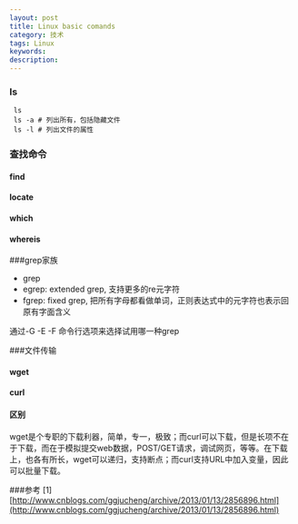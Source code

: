 ```yaml
---
layout: post
title: Linux basic comands
category: 技术
tags: Linux
keywords: 
description: 
---
```

### ls

```
 ls
 ls -a # 列出所有，包括隐藏文件
 ls -l # 列出文件的属性
```

### 查找命令

#### find

#### locate

#### which

#### whereis



###grep家族

- grep
- egrep: extended grep, 支持更多的re元字符
- fgrep: fixed grep, 把所有字母都看做单词，正则表达式中的元字符也表示回原有字面含义

通过-G -E -F 命令行选项来选择试用哪一种grep


###文件传输

#### wget

#### curl

#### 区别

wget是个专职的下载利器，简单，专一，极致；而curl可以下载，但是长项不在于下载，而在于模拟提交web数据，POST/GET请求，调试网页，等等。在下载上，也各有所长，wget可以递归，支持断点；而curl支持URL中加入变量，因此可以批量下载。





###参考
[1] [http://www.cnblogs.com/ggjucheng/archive/2013/01/13/2856896.html](http://www.cnblogs.com/ggjucheng/archive/2013/01/13/2856896.html)